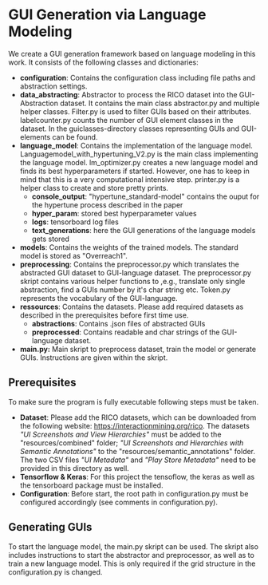 # GUI Generation via Language Modeling 
We create a GUI generation framework based on language modeling in this work. It consists of the following classes and dictionaries:
- **configuration**: Contains the configuration class including file paths and abstraction settings.
- **data_abstracting**: Abstractor to process the RICO dataset into the GUI-Abstraction dataset. 
  It contains the main class abstractor.py and multiple helper classes. Filter.py is used to filter GUIs based on their attributes.
  labelcounter.py counts the number of GUI element classes in the dataset. In the guiclasses-directory classes representing GUIs and GUI-elements can be found. 
- **language_model**: Contains the implementation of the language model. Languagemodel_with_hypertuning_V2.py is the 
  main class implementing the language model. lm_optimizer.py creates a new language model and finds its best hyperparameters if started. 
  However, one has to keep in mind that this is a very computational intensive step. printer.py is a helper class to create and store pretty prints. 
  - **console_output**: "hypertune_standard-model" contains the ouput for the hypertune process described in the paper
  - **hyper_param**: stored best hyperparameter values
  - **logs**: tensorboard log files
  - **text_generations**: here the GUI generations of the language models gets stored
- **models**: Contains the weights of the trained models. The standard model is stored as "Overreach1". 
- **preprocessing**: Contains the preprocessor.py which translates the abstracted GUI dataset to GUI-language dataset. 
  The preprocessor.py skript contains various helper functions to ,e.g., translate only single abstraction, find a GUIs 
  number by it's char string etc. Token.py represents the vocabulary of the GUI-language. 
- **ressources**: Contains the datasets. Please add required datasets as described in the prerequisites before first time use. 
  - **abstractions**: Contains .json files of abstracted GUIs
  - **preprocessed**: Contains readable and char strings of the GUI-language dataset. 
- **main.py:** Main skript to preprocess dataset, train the model or generate GUIs. Instructions are given within the skript. 

## Prerequisites 
To make sure the program is fully executable following steps must be taken. 
- **Dataset**: Please add the RICO datasets, which can be downloaded from the following website:
    https://interactionmining.org/rico. The datasets *"UI Screenshots and View Hierarchies"* must be added to 
    the "resources/combined" folder; *"UI Screenshots and Hierarchies with Semantic Annotations"* to the "resources/semantic_annotations" 
    folder. The two CSV files *"UI Metadata"* and *"Play Store Metadata"* need to be provided in this directory as well.
- **Tensorflow & Keras**: For this project the tensoflow, the keras as well as the tensorboard package must be installed. 
- **Configuration**: Before start, the root path in configuration.py must be configured accordingly (see comments in configuration.py).

## Generating GUIs
To start the language model, the main.py skript can be used. The skript also includes instructions to start the abstractor and preprocessor,
as well as to train a new language model. This is only required if the grid structure in the configuration.py is changed. 